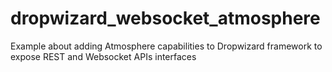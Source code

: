 # dropwizard_websocket_atmosphere
Example about adding Atmosphere capabilities to Dropwizard framework to expose REST and Websocket APIs interfaces
